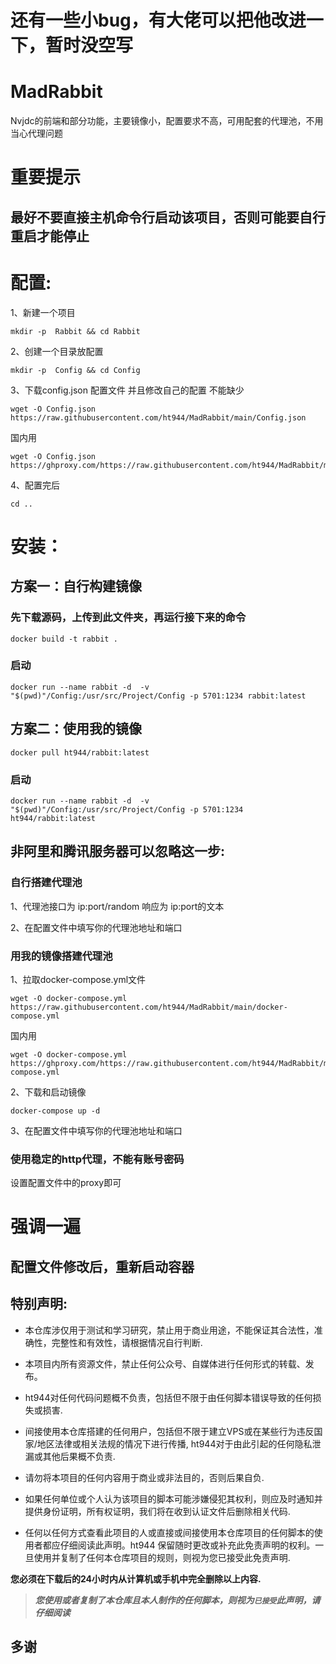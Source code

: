 # 还有一些小bug，有大佬可以把他改进一下，暂时没空写
# MadRabbit
Nvjdc的前端和部分功能，主要镜像小，配置要求不高，可用配套的代理池，不用当心代理问题

# 重要提示
## 最好不要直接主机命令行启动该项目，否则可能要自行重启才能停止

# 配置:
1、新建一个项目
```
mkdir -p  Rabbit && cd Rabbit
```
2、创建一个目录放配置
```
mkdir -p  Config && cd Config
```
3、下载config.json 配置文件 并且修改自己的配置 不能缺少
```
wget -O Config.json  https://raw.githubusercontent.com/ht944/MadRabbit/main/Config.json
```
国内用
```
wget -O Config.json  https://ghproxy.com/https://raw.githubusercontent.com/ht944/MadRabbit/main/Config.json
```
4、配置完后
```
cd ..
```

# 安装：
## 方案一：自行构建镜像
### 先下载源码，上传到此文件夹，再运行接下来的命令
```
docker build -t rabbit .
```
### 启动
```
docker run --name rabbit -d  -v "$(pwd)"/Config:/usr/src/Project/Config -p 5701:1234 rabbit:latest
```
## 方案二：使用我的镜像
```
docker pull ht944/rabbit:latest
```
### 启动
```
docker run --name rabbit -d  -v "$(pwd)"/Config:/usr/src/Project/Config -p 5701:1234 ht944/rabbit:latest
```

## 非阿里和腾讯服务器可以忽略这一步:
### 自行搭建代理池
  1、代理池接口为 ip:port/random
  响应为 ip:port的文本
  
  2、在配置文件中填写你的代理池地址和端口
  
### 用我的镜像搭建代理池
  1、拉取docker-compose.yml文件
  ```
  wget -O docker-compose.yml  https://raw.githubusercontent.com/ht944/MadRabbit/main/docker-compose.yml
  ```
  国内用
  ```
  wget -O docker-compose.yml  https://ghproxy.com/https://raw.githubusercontent.com/ht944/MadRabbit/main/docker-compose.yml
  ```
  2、下载和启动镜像
  ```
  docker-compose up -d
  ```
  3、在配置文件中填写你的代理池地址和端口
  
### 使用稳定的http代理，不能有账号密码
设置配置文件中的proxy即可

# 强调一遍
## 配置文件修改后，重新启动容器

## 特别声明:

* 本仓库涉仅用于测试和学习研究，禁止用于商业用途，不能保证其合法性，准确性，完整性和有效性，请根据情况自行判断.

* 本项目内所有资源文件，禁止任何公众号、自媒体进行任何形式的转载、发布。

* ht944对任何代码问题概不负责，包括但不限于由任何脚本错误导致的任何损失或损害.

* 间接使用本仓库搭建的任何用户，包括但不限于建立VPS或在某些行为违反国家/地区法律或相关法规的情况下进行传播, ht944对于由此引起的任何隐私泄漏或其他后果概不负责.

* 请勿将本项目的任何内容用于商业或非法目的，否则后果自负.

* 如果任何单位或个人认为该项目的脚本可能涉嫌侵犯其权利，则应及时通知并提供身份证明，所有权证明，我们将在收到认证文件后删除相关代码.

* 任何以任何方式查看此项目的人或直接或间接使用本仓库项目的任何脚本的使用者都应仔细阅读此声明。ht944 保留随时更改或补充此免责声明的权利。一旦使用并复制了任何本仓库项目的规则，则视为您已接受此免责声明.

**您必须在下载后的24小时内从计算机或手机中完全删除以上内容.**  </br>
> ***您使用或者复制了本仓库且本人制作的任何脚本，则视为`已接受`此声明，请仔细阅读***

## 多谢
